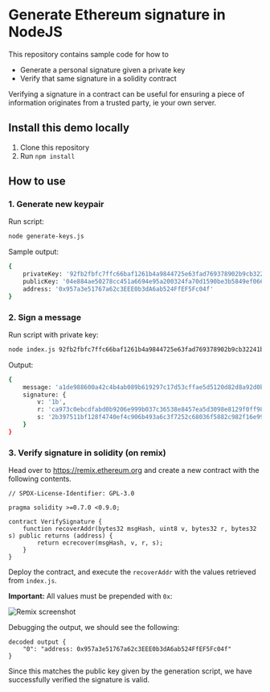 # Generate Ethereum signature in NodeJS

This repository contains sample code for how to

- Generate a personal signature given a private key
- Verify that same signature in a solidity contract

Verifying a signature in a contract can be useful for ensuring a piece of information originates from a trusted party, ie your own server.

## Install this demo locally

1. Clone this repository
2. Run `npm install`

## How to use

### 1. Generate new keypair

Run script:

```bash
node generate-keys.js
```

Sample output:

```bash
{
    privateKey: '92fb2fbfc7ffc66baf1261b4a9844725e63fad769378902b9cb32241b879c8c0',
    publicKey: '04e884ae50278cc451a6694e95a200324fa70d1590be3b5849ef066150a8be162c0b76505b7fe2a0d528e39b6cc13f92822572dd0621d31b3a09df79448b0df841',
    address: '0x957a3e51767a62c3EEE0b3dA6ab524FfEF5Fc04f'
}
```

### 2. Sign a message

Run script with private key:

```bash
node index.js 92fb2fbfc7ffc66baf1261b4a9844725e63fad769378902b9cb32241b879c8c0
```

Output:

```bash
{
    message: 'a1de988600a42c4b4ab089b619297c17d53cffae5d5120d82d8a92d0bb3b78f2',
    signature: {
        v: '1b',
        r: 'ca973c0ebcdfabd0b9206e999b037c36538e8457ea5d3098e8129f0ff982c4b6',
        s: '2b397511bf128f4740ef4c906b493a6c3f7252c68036f5882c982f16e99e694f'
    }
}
```

### 3. Verify signature in solidity (on remix)

Head over to https://remix.ethereum.org and create a new contract with the following contents.

```
// SPDX-License-Identifier: GPL-3.0

pragma solidity >=0.7.0 <0.9.0;

contract VerifySignature {
    function recoverAddr(bytes32 msgHash, uint8 v, bytes32 r, bytes32 s) public returns (address) {
        return ecrecover(msgHash, v, r, s);
    }
}
```

Deploy the contract, and execute the `recoverAddr` with the values retrieved from `index.js`.

**Important:** All values must be prepended with `0x`:

![Remix screenshot](https://user-images.githubusercontent.com/8465957/141650711-1fd391e3-efe7-4932-b14f-32e8b0561cf8.png)

Debugging the output, we should see the following:

```
decoded output {
    "0": "address: 0x957a3e51767a62c3EEE0b3dA6ab524FfEF5Fc04f"
}
```

Since this matches the public key given by the generation script, we have successfully verified the signature is valid.
